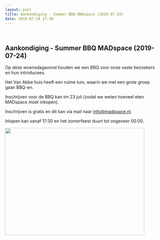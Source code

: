 ```yaml
---
layout: post
title: Aankondiging - Summer BBQ MADspace (2019-07-24)
date: 2019-07-24 17:30
---
```

<br />
<h2>Aankondiging - Summer BBQ MADspace (2019-07-24)</h2>

Op deze woensdagavond houden we een BBQ voor onze vaste bezoekers en hun introducees. 

Het Van Abbe huis heeft een ruime tuin, waarin we met een grote groep gaan BBQ-en. 
 
Inschrijven voor de BBQ kan tm 23 juli (zodat we weten hoeveel eten MADspace moet inkopen).

Inschrijven is gratis en dit kan via mail naar [info@madspace.nl](info@madspace.nl). 

Inlopen kan vanaf 17:30 en het zomerfeest duurt tot ongeveer 00:00. 

<img src='https://upload.wikimedia.org/wikipedia/commons/thumb/0/0e/British_Barbecue.jpg/1920px-British_Barbecue.jpg' style='width:95%;height:350px' />